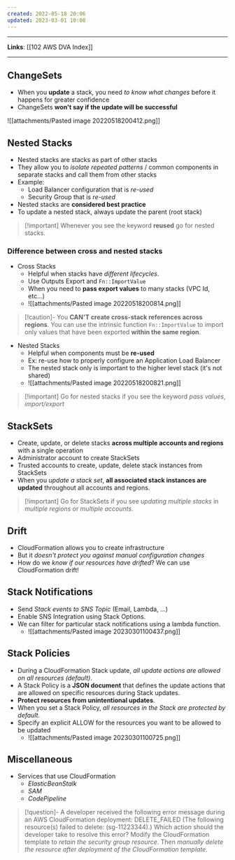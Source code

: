 ```yaml
---
created: 2022-05-18 20:06
updated: 2023-03-01 10:08
---
```

---
**Links**: [[102 AWS DVA Index]]

---
## ChangeSets
- When you **update** a stack, you need *to know what changes* before it happens for greater confidence
- ChangeSets **won't say if the update will be successful**

![[attachments/Pasted image 20220518200412.png]]

## Nested Stacks
- Nested stacks are stacks as part of other stacks
- They allow you to *isolate repeated patterns* / common components in separate stacks and call them from other stacks
- Example:
	- Load Balancer configuration that is *re-used*
	- Security Group that is *re-used*
- Nested stacks are **considered best practice**
- To update a nested stack, always update the parent (root stack)

> [!important] Whenever you see the keyword **reused** go for nested stacks.

### Difference between cross and nested stacks
- Cross Stacks
	- Helpful when stacks have *different lifecycles*.
	- Use Outputs Export and `Fn::ImportValue`
	- When you need to **pass export values** to many stacks (VPC Id, etc...)
	- ![[attachments/Pasted image 20220518200814.png]]

> [!caution]- You **CAN'T create cross-stack references across regions**. 
> You can use the intrinsic function `Fn::ImportValue` to import only values that have been exported **within the same region**.

- Nested Stacks
	- Helpful when components must be **re-used**
	- Ex: re-use how to properly configure an Application Load Balancer
	- The nested stack only is important to the higher level stack (it's not shared)
	- ![[attachments/Pasted image 20220518200821.png]]

> [!important] Go for nested stacks if you see the keyword *pass values*, *import/export* 

## StackSets
- Create, update, or delete stacks **across multiple accounts and regions** with a single operation
- Administrator account to create StackSets
- Trusted accounts to create, update, delete stack instances from StackSets
- When you *update a stack set*, **all associated stack instances are updated** throughout all accounts and regions.

> [!important] Go for StackSets if you see *updating multiple stacks* in *multiple regions* or *multiple accounts*.

## Drift
- CloudFormation allows you to create infrastructure
- But it *doesn't protect you against manual configuration changes*
- How do we *know if our resources have drifted*? We can use CloudFormation drift!

## Stack Notifications
- Send *Stack events to SNS Topic* (Email, Lambda, ...)
- Enable SNS Integration using Stack Options.
- We can filter for particular stack notifications using a lambda function.
	- ![[attachments/Pasted image 20230301100437.png]]

## Stack Policies
- During a CloudFormation Stack update, *all update actions are allowed on all resources (default)*.
- A Stack Policy is a **JSON document** that defines the update actions that are allowed on specific resources during Stack updates.
- **Protect resources from unintentional updates**.
- When you set a Stack Policy, *all resources in the Stack are protected by default*.
- Specify an explicit ALLOW for the resources you want to be allowed to be updated
	- ![[attachments/Pasted image 20230301100725.png]]

## Miscellaneous
- Services that use CloudFormation
	- *ElasticBeanStalk* 
	- *SAM*
	- *CodePipeline*

> [!question]- A developer received the following error message during an AWS CloudFormation deployment: DELETE_FAILED (The following resource(s) failed to delete: (sg-11223344).) Which action should the developer take to resolve this error?
> Modify the CloudFormation template to *retain the security group resource*. Then *manually delete the resource after deployment of the CloudFormation template.*

